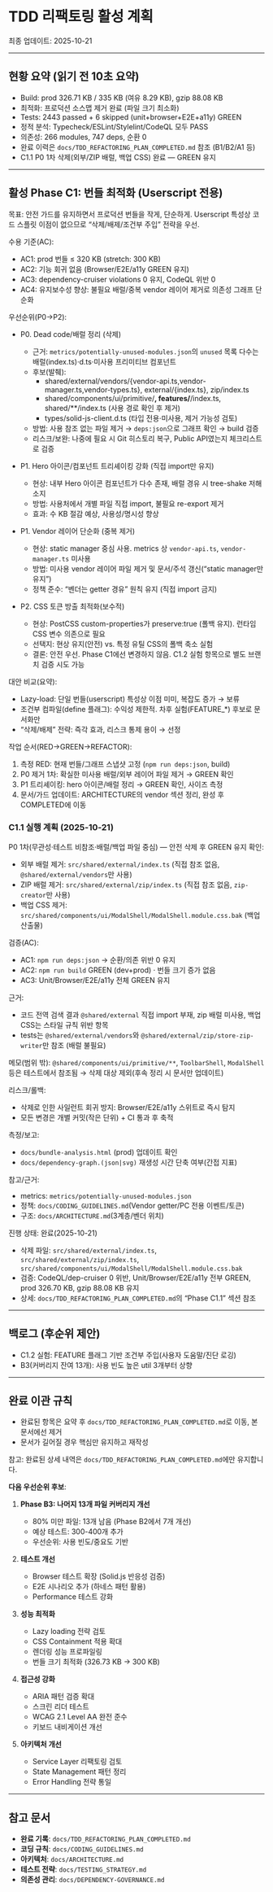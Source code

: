 # TDD 리팩토링 활성 계획

최종 업데이트: 2025-10-21

---

## 현황 요약 (읽기 전 10초 요약)

- Build: prod 326.71 KB / 335 KB (여유 8.29 KB), gzip 88.08 KB
- 최적화: 프로덕션 소스맵 제거 완료 (파일 크기 최소화)
- Tests: 2443 passed + 6 skipped (unit+browser+E2E+a11y) GREEN
- 정적 분석: Typecheck/ESLint/Stylelint/CodeQL 모두 PASS
- 의존성: 266 modules, 747 deps, 순환 0
- 완료 이력은 `docs/TDD_REFACTORING_PLAN_COMPLETED.md` 참조 (B1/B2/A1 등)
- C1.1 P0 1차 삭제(외부/ZIP 배럴, 백업 CSS) 완료 — GREEN 유지

---

## 활성 Phase C1: 번들 최적화 (Userscript 전용)

목표: 안전 가드를 유지하면서 프로덕션 번들을 작게, 단순하게. Userscript 특성상
코드 스플릿 이점이 없으므로 “삭제/배제/조건부 주입” 전략을 우선.

수용 기준(AC):

- AC1: prod 번들 ≤ 320 KB (stretch: 300 KB)
- AC2: 기능 회귀 없음 (Browser/E2E/a11y GREEN 유지)
- AC3: dependency-cruiser violations 0 유지, CodeQL 위반 0
- AC4: 유지보수성 향상: 불필요 배럴/중복 vendor 레이어 제거로 의존성 그래프
  단순화

우선순위(P0→P2):

- P0. Dead code/배럴 정리 (삭제)
  - 근거: `metrics/potentially-unused-modules.json`의 `unused` 목록 다수는
    배럴(index.ts)·d.ts·미사용 프리미티브 컴포넌트
  - 후보(발췌):
    - shared/external/vendors/{vendor-api.ts,vendor-manager.ts,vendor-types.ts},
      external/{index.ts}, zip/index.ts
    - shared/components/ui/primitive/**, features/**/index.ts,
      shared/\*\*/index.ts (사용 경로 확인 후 제거)
    - types/solid-js-client.d.ts (타입 전용·미사용, 제거 가능성 검토)
  - 방법: 사용 참조 없는 파일 제거 → `deps:json`으로 그래프 확인 → build 검증
  - 리스크/보완: 나중에 필요 시 Git 히스토리 복구, Public API였는지 체크리스트로
    검증

- P1. Hero 아이콘/컴포넌트 트리셰이킹 강화 (직접 import만 유지)
  - 현상: 내부 Hero 아이콘 컴포넌트가 다수 존재, 배럴 경유 시 tree-shake 저해
    소지
  - 방법: 사용처에서 개별 파일 직접 import, 불필요 re-export 제거
  - 효과: 수 KB 절감 예상, 사용성/명시성 향상

- P1. Vendor 레이어 단순화 (중복 제거)
  - 현상: static manager 중심 사용. metrics 상 `vendor-api.ts`,
    `vendor-manager.ts` 미사용
  - 방법: 미사용 vendor 레이어 파일 제거 및 문서/주석 갱신(“static manager만
    유지”)
  - 정책 준수: “벤더는 getter 경유” 원칙 유지 (직접 import 금지)

- P2. CSS 토큰 방출 최적화(보수적)
  - 현상: PostCSS custom-properties가 preserve:true (폴백 유지). 런타임 CSS 변수
    의존으로 필요
  - 선택지: 현상 유지(안전) vs. 특정 유틸 CSS의 폴백 축소 실험
  - 결론: 안전 우선. Phase C1에선 변경하지 않음. C1.2 실험 항목으로 별도 브랜치
    검증 시도 가능

대안 비교(요약):

- Lazy-load: 단일 번들(userscript) 특성상 이점 미미, 복잡도 증가 → 보류
- 조건부 컴파일(define 플래그): 수익성 제한적. 차후 실험(FEATURE\_\*) 후보로
  문서화만
- “삭제/배제” 전략: 즉각 효과, 리스크 통제 용이 → 선정

작업 순서(RED→GREEN→REFACTOR):

1. 측정 RED: 현재 번들/그래프 스냅샷 고정 (`npm run deps:json`, build)
2. P0 제거 1차: 확실한 미사용 배럴/외부 레이어 파일 제거 → GREEN 확인
3. P1 트리셰이킹: hero 아이콘/배럴 정리 → GREEN 확인, 사이즈 측정
4. 문서/가드 업데이트: ARCHITECTURE의 vendor 섹션 정리, 완성 후 COMPLETED에 이동

### C1.1 실행 계획 (2025-10-21)

P0 1차(무관성·테스트 비참조·배럴/백업 파일 중심) — 안전 삭제 후 GREEN 유지 확인:

- 외부 배럴 제거: `src/shared/external/index.ts` (직접 참조 없음,
  `@shared/external/vendors`만 사용)
- ZIP 배럴 제거: `src/shared/external/zip/index.ts` (직접 참조 없음,
  `zip-creator`만 사용)
- 백업 CSS 제거: `src/shared/components/ui/ModalShell/ModalShell.module.css.bak`
  (백업 산출물)

검증(AC):

- AC1: `npm run deps:json` → 순환/의존 위반 0 유지
- AC2: `npm run build` GREEN (dev+prod) · 번들 크기 증가 없음
- AC3: Unit/Browser/E2E/a11y 전체 GREEN 유지

근거:

- 코드 전역 검색 결과 `@shared/external` 직접 import 부재, zip 배럴 미사용, 백업
  CSS는 스타일 규칙 위반 항목
- tests는 `@shared/external/vendors`와 `@shared/external/zip/store-zip-writer`만
  참조 (배럴 불필요)

메모(범위 밖): `@shared/components/ui/primitive/**`, `ToolbarShell`,
`ModalShell` 등은 테스트에서 참조됨 → 삭제 대상 제외(후속 정리 시 문서만
업데이트)

리스크/롤백:

- 삭제로 인한 사일런트 회귀 방지: Browser/E2E/a11y 스위트로 즉시 탐지
- 모든 변경은 개별 커밋(작은 단위) + CI 통과 후 축적

측정/보고:

- `docs/bundle-analysis.html` (prod) 업데이트 확인
- `docs/dependency-graph.(json|svg)` 재생성 시간 단축 여부(간접 지표)

참고/근거:

- metrics: `metrics/potentially-unused-modules.json`
- 정책: `docs/CODING_GUIDELINES.md`(Vendor getter/PC 전용 이벤트/토큰)
- 구조: `docs/ARCHITECTURE.md`(3계층/벤더 위치)

진행 상태: 완료(2025-10-21)

- 삭제 파일: `src/shared/external/index.ts`, `src/shared/external/zip/index.ts`,
  `src/shared/components/ui/ModalShell/ModalShell.module.css.bak`
- 검증: CodeQL/dep-cruiser 0 위반, Unit/Browser/E2E/a11y 전부 GREEN, prod 326.70
  KB, gzip 88.08 KB 유지
- 상세: `docs/TDD_REFACTORING_PLAN_COMPLETED.md`의 “Phase C1.1” 섹션 참조

---

## 백로그 (후순위 제안)

- C1.2 실험: FEATURE 플래그 기반 조건부 주입(사용자 도움말/진단 로깅)
- B3(커버리지 잔여 13개): 사용 빈도 높은 util 3개부터 상향

---

## 완료 이관 규칙

- 완료된 항목은 요약 후 `docs/TDD_REFACTORING_PLAN_COMPLETED.md`로 이동, 본
  문서에선 제거
- 문서가 길어질 경우 핵심만 유지하고 재작성

참고: 완료된 상세 내역은 `docs/TDD_REFACTORING_PLAN_COMPLETED.md`에만
유지합니다.

**다음 우선순위 후보**:

1. **Phase B3: 나머지 13개 파일 커버리지 개선**
   - 80% 미만 파일: 13개 남음 (Phase B2에서 7개 개선)
   - 예상 테스트: 300-400개 추가
   - 우선순위: 사용 빈도/중요도 기반

2. **테스트 개선**
   - Browser 테스트 확장 (Solid.js 반응성 검증)
   - E2E 시나리오 추가 (하네스 패턴 활용)
   - Performance 테스트 강화

3. **성능 최적화**
   - Lazy loading 전략 검토
   - CSS Containment 적용 확대
   - 렌더링 성능 프로파일링
   - 번들 크기 최적화 (326.73 KB → 300 KB)

4. **접근성 강화**
   - ARIA 패턴 검증 확대
   - 스크린 리더 테스트
   - WCAG 2.1 Level AA 완전 준수
   - 키보드 내비게이션 개선

5. **아키텍처 개선**
   - Service Layer 리팩토링 검토
   - State Management 패턴 정리
   - Error Handling 전략 통일

---

## 참고 문서

- **완료 기록**: `docs/TDD_REFACTORING_PLAN_COMPLETED.md`
- **코딩 규칙**: `docs/CODING_GUIDELINES.md`
- **아키텍처**: `docs/ARCHITECTURE.md`
- **테스트 전략**: `docs/TESTING_STRATEGY.md`
- **의존성 관리**: `docs/DEPENDENCY-GOVERNANCE.md`
